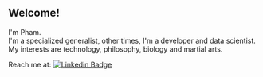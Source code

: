 ## Welcome!  
I'm Pham.  
I'm a specialized generalist, other times, I'm a developer and data scientist.  
My interests are technology, philosophy, biology and martial arts.   
 
Reach me at: [![Linkedin Badge](https://img.shields.io/badge/-StevenPham-blue?style=flat&logo=Linkedin&logoColor=white)](https://www.linkedin.com/in/pham-chi-a83238257/)

